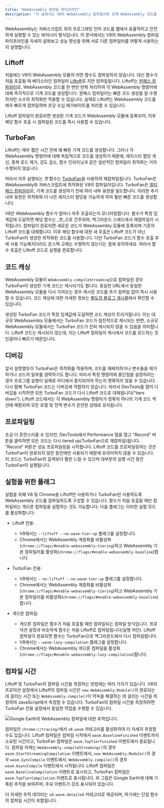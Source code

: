```yaml
---
title: "WebAssembly 컴파일 파이프라인"
description: "이 글에서는 V8의 WebAssembly 컴파일러와 언제 WebAssembly 코드를 컴파일하는지에 대해 설명합니다."
---
```


WebAssembly는 자바스크립트 외의 프로그래밍 언어 코드를 웹에서 효율적이고 안전하게 실행할 수 있는 바이너리 형식입니다. 이 문서에서는 V8의 WebAssembly 컴파일 파이프라인을 자세히 살펴보고 성능 향상을 위해 서로 다른 컴파일러를 어떻게 사용하는지 설명합니다.

## Liftoff

처음에는 V8이 WebAssembly 모듈의 어떤 함수도 컴파일하지 않습니다. 대신 함수가 처음 호출될 때 베이스라인 컴파일러 [Liftoff](/blog/liftoff)로 지연 컴파일됩니다. Liftoff는 [원패스 컴파일러](https://en.wikipedia.org/wiki/One-pass_compiler)로, WebAssembly 코드를 한 번만 반복 처리하여 각 WebAssembly 명령어에 대해 즉각적으로 기계 코드를 생성합니다. 원패스 컴파일러는 빠른 코드 생성을 잘 수행하지만 소수의 최적화만 적용할 수 있습니다. 실제로 Liftoff는 WebAssembly 코드를 매우 빠르게 컴파일하며 초당 수십 메가바이트를 처리할 수 있습니다.

Liftoff 컴파일이 완료되면 생성된 기계 코드가 WebAssembly 모듈에 등록되어, 이후 해당 함수 호출 시 컴파일된 코드를 즉시 사용할 수 있습니다.

## TurboFan

Liftoff는 매우 짧은 시간 안에 꽤 빠른 기계 코드를 생성합니다. 그러나 각 WebAssembly 명령어에 대해 독립적으로 코드를 생성하기 때문에, 레지스터 할당 개선, 중복 로드 제거, 강도 감소, 함수 인라이닝과 같은 일반적인 컴파일러 최적화는 거의 수행되지 않습니다.

따라서 자주 실행되는 _핫_ 함수는 [TurboFan](/docs/turbofan)을 사용하여 재컴파일됩니다. TurboFan은 WebAssembly와 자바스크립트에 최적화된 V8의 컴파일러입니다. TurboFan은 [멀티패스 컴파일러](https://en.wikipedia.org/wiki/Multi-pass_compiler)로, 기계 코드를 생성하기 전에 여러 내부 표현을 빌드합니다. 이러한 추가 내부 표현은 최적화와 더 나은 레지스터 할당을 가능하게 하여 훨씬 빠른 코드를 생성합니다.

V8은 WebAssembly 함수가 얼마나 자주 호출되는지 모니터링합니다. 함수가 특정 임계값에 도달하면 해당 함수는 _핫_으로 간주되며, 백그라운드 스레드에서 재컴파일이 시작됩니다. 컴파일이 완료되면 새로운 코드가 WebAssembly 모듈에 등록되며 기존의 Liftoff 코드를 대체합니다. 이후 해당 함수에 대한 새 호출은 Liftoff 코드가 아닌 TurboFan이 생성한 최적화된 코드를 사용합니다. 다만 TurboFan 코드가 함수 호출 후에 사용 가능해지더라도 온스택 교체는 수행하지 않는다는 점에 유의하세요. 따라서 함수 호출은 Liftoff 코드로 실행을 완료합니다.

## 코드 캐싱

WebAssembly 모듈이 `WebAssembly.compileStreaming`으로 컴파일된 경우 TurboFan이 생성한 기계 코드는 캐시되기도 합니다. 동일한 URL에서 동일한 WebAssembly 모듈을 다시 가져오는 경우 캐시된 코드를 추가 컴파일 없이 즉시 사용할 수 있습니다. 코드 캐싱에 대한 자세한 정보는 [별도의 블로그 게시물](/blog/wasm-code-caching)에서 확인할 수 있습니다.

생성된 TurboFan 코드가 특정 임계값에 도달하면 코드 캐싱이 트리거됩니다. 이는 대규모 WebAssembly 모듈에서는 TurboFan 코드가 점진적으로 캐시되는 반면, 소규모 WebAssembly 모듈에서는 TurboFan 코드가 전혀 캐시되지 않을 수 있음을 의미합니다. Liftoff 코드는 캐시되지 않는데, 이는 Liftoff 컴파일이 캐시에서 코드를 로드하는 것만큼이나 빠르기 때문입니다.

## 디버깅

앞서 설명했듯이 TurboFan은 최적화를 적용하며, 코드를 재배치하거나 변수들을 제거하거나 코드의 일부를 생략하기도 합니다. 따라서 특정 명령어에 중단점을 설정하려는 경우 프로그램 실행이 실제로 어디에서 중지되어야 하는지 명확하지 않을 수 있습니다. 다시 말해 TurboFan 코드는 디버깅에 적합하지 않습니다. 따라서 DevTools를 열어 디버깅을 시작하면 모든 TurboFan 코드가 다시 Liftoff 코드로 대체됩니다("tiers down"). Liftoff 코드에서는 각 WebAssembly 명령어가 정확히 하나의 기계 코드 섹션에 매핑되며 모든 로컬 및 전역 변수가 온전한 상태로 유지됩니다.

## 프로파일링

조금 더 혼란스러울 수 있지만, DevTools에서 Performance 탭을 열고 "Record" 버튼을 클릭하면 모든 코드는 다시 tiered up(TurboFan으로 재컴파일)됩니다. "Record" 버튼은 성능 프로파일링을 시작합니다. Liftoff 코드를 프로파일링하는 것은 TurboFan이 완료되지 않은 동안에만 사용되기 때문에 유의미하지 않을 수 있습니다. 이 코드는 TurboFan의 출력보다 훨씬 느릴 수 있으며 대부분의 실행 시간 동안 TurboFan이 실행됩니다.

## 실험을 위한 플래그

실험을 위해 V8 및 Chrome을 Liftoff만 사용하거나 TurboFan만 사용하도록 WebAssembly 코드를 컴파일하도록 구성할 수 있습니다. 함수가 처음 호출될 때만 컴파일되는 게으른 컴파일을 실험하는 것도 가능합니다. 다음 플래그는 이러한 실험 모드를 활성화합니다:

- Liftoff 전용:
    - V8에서는 `--liftoff --no-wasm-tier-up` 플래그를 설정합니다.
    - Chrome에서는 WebAssembly 계층화를 비활성화(`chrome://flags/#enable-webassembly-tiering`)하고 WebAssembly 기본 컴파일러를 활성화(`chrome://flags/#enable-webassembly-baseline`)합니다.

- TurboFan 전용:
    - V8에서는 `--no-liftoff --no-wasm-tier-up` 플래그를 설정합니다.
    - Chrome에서는 WebAssembly 계층화를 비활성화(`chrome://flags/#enable-webassembly-tiering`)하고 WebAssembly 기본 컴파일러를 비활성화(`chrome://flags/#enable-webassembly-baseline`)합니다.

- 게으른 컴파일:
    - 게으른 컴파일은 함수가 처음 호출될 때만 컴파일되는 컴파일 방식입니다. 프로덕션 설정과 비슷하게 함수는 처음 Liftoff로 컴파일됩니다(실행 차단). Liftoff 컴파일이 완료되면 함수는 TurboFan으로 백그라운드에서 다시 컴파일됩니다.
    - V8에서는 `--wasm-lazy-compilation` 플래그를 설정합니다.
    - Chrome에서는 WebAssembly 게으른 컴파일을 활성화(`chrome://flags/#enable-webassembly-lazy-compilation`)합니다.

## 컴파일 시간

Liftoff 및 TurboFan의 컴파일 시간을 측정하는 방법에는 여러 가지가 있습니다. V8의 프로덕션 설정에서 Liftoff의 컴파일 시간은 `new WebAssembly.Module()`이 완료되는 데 걸리는 시간 또는 `WebAssembly.compile()`이 약속을 해결하는 데 걸리는 시간을 측정하여 JavaScript에서 측정할 수 있습니다. TurboFan의 컴파일 시간을 측정하려면 TurboFan 전용 설정에서 동일한 작업을 수행할 수 있습니다.

![[Google Earth](https://earth.google.com/web)의 WebAssembly 컴파일에 대한 추적입니다.](/_img/wasm-compilation-pipeline/trace.svg)

컴파일은 `chrome://tracing/`에서 `v8.wasm` 카테고리를 활성화하여 더 자세히 측정할 수도 있습니다. Liftoff 컴파일은 컴파일 시작에서 `wasm.BaselineFinished` 이벤트까지 소요된 시간이고, TurboFan 컴파일은 `wasm.TopTierFinished` 이벤트에서 종료됩니다. 컴파일 자체는 `WebAssembly.compileStreaming()`의 경우 `wasm.StartStreamingCompilation` 이벤트에서, `new WebAssembly.Module()`의 경우 `wasm.SyncCompile` 이벤트에서, `WebAssembly.compile()`의 경우 `wasm.AsyncCompile` 이벤트에서 시작됩니다. Liftoff 컴파일은 `wasm.BaselineCompilation` 이벤트로 표시되고, TurboFan 컴파일은 `wasm.TopTierCompilation` 이벤트로 표시됩니다. 위 그림은 Google Earth에 대해 기록된 추적을 보여주며, 주요 이벤트가 강조 표시되어 있습니다.

더 자세한 추적 데이터는 `v8.wasm.detailed` 카테고리로 제공되며, 여기에는 단일 함수의 컴파일 시간이 포함됩니다.
